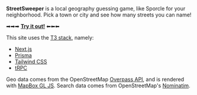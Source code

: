 **StreetSweeper** is a local geography guessing game, like Sporcle for your neighborhood. Pick a town or city and see how many streets you can name!

➡➡➡ **[Try it out!](https://streetsweeper.vercel.app/)** ⬅⬅⬅

This site uses the [T3 stack](https://create.t3.gg/), namely:

- [Next.js](https://nextjs.org)
- [Prisma](https://prisma.io)
- [Tailwind CSS](https://tailwindcss.com)
- [tRPC](https://trpc.io)

Geo data comes from the OpenStreetMap [Overpass API](https://overpass-turbo.eu/), and is rendered with [MapBox GL JS](https://docs.mapbox.com/mapbox-gl-js/guides/). Search data comes from OpenStreetMap's [Nominatim](https://nominatim.org/).
